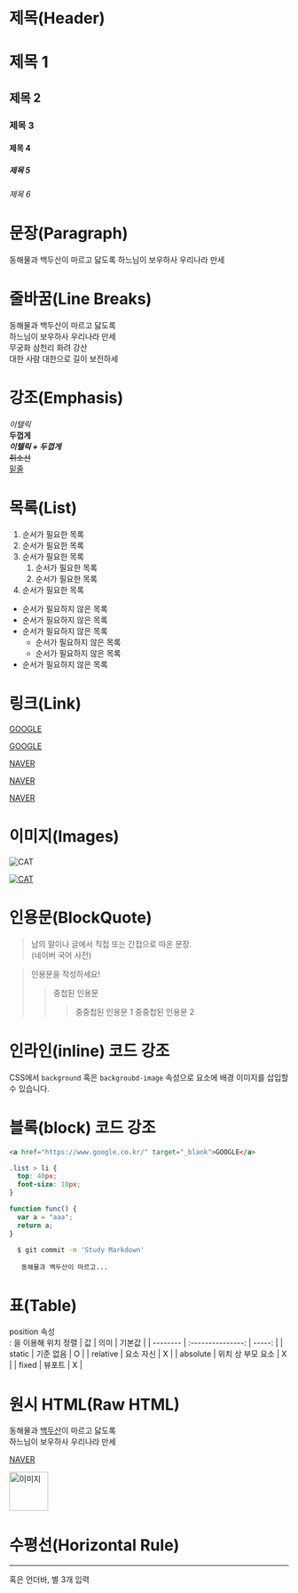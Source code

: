 # 제목(Header)

# 제목 1

## 제목 2

### 제목 3

#### 제목 4

##### 제목 5

###### 제목 6

# 문장(Paragraph)

동해물과 백두산이 마르고 닳도록
하느님이 보우하사 우리나라 만세

# 줄바꿈(Line Breaks)

동해물과 백두산이 마르고 닳도록  
하느님이 보우하사 우리나라 만세  
무궁화 삼천리 화려 강산<br/>
대한 사람 대한으로 길이 보전하세

# 강조(Emphasis)

_이텔릭_  
**두껍게**  
**_이텔릭 + 두껍게_**  
~~취소선~~  
<u>밑줄</u>

# 목록(List)

1. 순서가 필요한 목록
1. 순서가 필요한 목록
1. 순서가 필요한 목록
   1. 순서가 필요한 목록
   1. 순서가 필요한 목록
1. 순서가 필요한 목록

- 순서가 필요하지 않은 목록
- 순서가 필요하지 않은 목록
- 순서가 필요하지 않은 목록
  - 순서가 필요하지 않은 목록
  - 순서가 필요하지 않은 목록
- 순서가 필요하지 않은 목록

# 링크(Link)

<a href="https://google.com">GOOGLE</a>

[GOOGLE](https://google.com)

<a href="https://naver.com" title="네이버로 이동!">NAVER</a>

[NAVER](https://naver.com "네이버로 이동!")

<a href="https://naver.com" title="네이버로 이동!" tager="_blank">NAVER</a>

# 이미지(Images)

![CAT](https://search.pstatic.net/common/?src=http%3A%2F%2Fblogfiles.naver.net%2FMjAyMjExMjRfMjc5%2FMDAxNjY5MzAwODQwODAz.LjJF1mhNdWb2GGNG_b7pGFUB2gPkUybVMhuZsbA-OzAg.SNjbm6T6Z9TcwCoOqeClA1tFHOvWgzcwtdZgrpMNxv0g.JPEG.woals9192%2FIMG_6423.JPG&type=a340)

[![CAT](https://search.pstatic.net/common/?src=http%3A%2F%2Fblogfiles.naver.net%2FMjAyMjExMjRfMjc5%2FMDAxNjY5MzAwODQwODAz.LjJF1mhNdWb2GGNG_b7pGFUB2gPkUybVMhuZsbA-OzAg.SNjbm6T6Z9TcwCoOqeClA1tFHOvWgzcwtdZgrpMNxv0g.JPEG.woals9192%2FIMG_6423.JPG&type=a340)](http://naver.com)

# 인용문(BlockQuote)

> 남의 말이나 글에서 직접 또는 간접으로 따온 문장.  
> (네이버 국어 사전)

> 인용문을 작성하세요!
>
> > 중첩된 인용문
> >
> > > 중중첩된 인용문 1
> > > 중중첩된 인용문 2

# 인라인(inline) 코드 강조

CSS에서 `background` 혹은 `backgroubd-image` 속성으로 요소에 배경 이미지를 삽입할 수 있습니다.

# 블록(block) 코드 강조

```html
<a href="https://www.google.co.kr/" target="_blank">GOOGLE</a>
```

```css
.list > li {
  top: 40px;
  font-size: 10px;
}
```

```javascript
function func() {
  var a = "aaa";
  return a;
}
```

```bash
  $ git commit -m 'Study Markdown'
```

```plaintext
   동해물과 백두산이 마르고...
```

# 표(Table)

position 속성  
: 을 이용해 위치 정렬
| 값 | 의미 | 기본값 |
| -------- | :---------------: | -----: |
| static | 기준 없음 | O |
| relative | 요소 자신 | X |
| absolute | 위치 상 부모 요소 | X |
| fixed | 뷰포트 | X |

# 원시 HTML(Raw HTML)

동해물과 <span style="text-decoration: underline;">백두산</span>이 마르고 닳도록<br/> 하느님이 보우하사 우리나라 만세

<a href="https://naver.com" title="네이버로 이동!" tager="_blank">NAVER</a>

<img width="70" src="" alt="이미지"/>

# 수평선(Horizontal Rule)

---

혹은 언더바, 별 3개 입력
